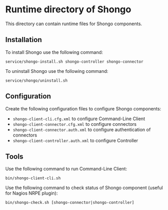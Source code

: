 # Runtime directory of Shongo

This directory can contain runtime files for Shongo components.

## Installation

To install Shongo use the following command:

    service/shongo-install.sh shongo-controller shongo-connector

To uninstall Shongo use the following command:

    service/shongo/uninstall.sh

## Configuration

Create the following configuration files to configure Shongo components:

* <code>shongo-client-cli.cfg.xml</code> to configure Command-Line Client
* <code>shongo-client-connector.cfg.xml</code> to configure connectors
* <code>shongo-client-connector.auth.xml</code> to configure authentication of connectors
* <code>shongo-client-controller.auth.xml</code> to configure Controller

## Tools

Use the following command to run Command-Line Client:

    bin/shongo-client-cli.sh

Use the following command to check status of Shongo component (useful for Nagios NRPE plugin):

    bin/shongo-check.sh [shongo-connector|shongo-controller]
